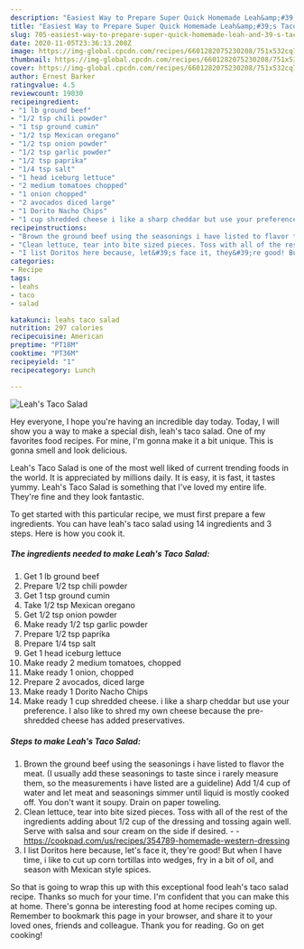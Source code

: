 ```yaml
---
description: "Easiest Way to Prepare Super Quick Homemade Leah&amp;#39;s Taco Salad"
title: "Easiest Way to Prepare Super Quick Homemade Leah&amp;#39;s Taco Salad"
slug: 705-easiest-way-to-prepare-super-quick-homemade-leah-and-39-s-taco-salad
date: 2020-11-05T23:36:13.208Z
image: https://img-global.cpcdn.com/recipes/6601282075230208/751x532cq70/leahs-taco-salad-recipe-main-photo.jpg
thumbnail: https://img-global.cpcdn.com/recipes/6601282075230208/751x532cq70/leahs-taco-salad-recipe-main-photo.jpg
cover: https://img-global.cpcdn.com/recipes/6601282075230208/751x532cq70/leahs-taco-salad-recipe-main-photo.jpg
author: Ernest Barker
ratingvalue: 4.5
reviewcount: 19030
recipeingredient:
- "1 lb ground beef"
- "1/2 tsp chili powder"
- "1 tsp ground cumin"
- "1/2 tsp Mexican oregano"
- "1/2 tsp onion powder"
- "1/2 tsp garlic powder"
- "1/2 tsp paprika"
- "1/4 tsp salt"
- "1 head iceburg lettuce"
- "2 medium tomatoes chopped"
- "1 onion chopped"
- "2 avocados diced large"
- "1 Dorito Nacho Chips"
- "1 cup shredded cheese i like a sharp cheddar but use your preference I also like to shred my own cheese because the preshredded cheese has added preservatives"
recipeinstructions:
- "Brown the ground beef using the seasonings i have listed to flavor the meat. (I usually add these seasonings to taste since i rarely measure them, so the measurements i have listed are a guideline) Add 1/4 cup of water and let meat and seasonings simmer until liquid is mostly cooked off. You don&#39;t want it soupy. Drain on paper toweling."
- "Clean lettuce, tear into bite sized pieces. Toss with all of the rest of the ingredients adding about 1/2 cup of the dressing and tossing again well. Serve with salsa and sour cream on the side if desired.  https://cookpad.com/us/recipes/354789-homemade-western-dressing"
- "I list Doritos here because, let&#39;s face it, they&#39;re good! But when I have time, i like to cut up corn tortillas into wedges, fry in a bit of oil, and season with Mexican style spices."
categories:
- Recipe
tags:
- leahs
- taco
- salad

katakunci: leahs taco salad 
nutrition: 297 calories
recipecuisine: American
preptime: "PT18M"
cooktime: "PT36M"
recipeyield: "1"
recipecategory: Lunch

---
```



![Leah&#39;s Taco Salad](https://img-global.cpcdn.com/recipes/6601282075230208/751x532cq70/leahs-taco-salad-recipe-main-photo.jpg)

Hey everyone, I hope you're having an incredible day today. Today, I will show you a way to make a special dish, leah&#39;s taco salad. One of my favorites food recipes. For mine, I'm gonna make it a bit unique. This is gonna smell and look delicious.

Leah&#39;s Taco Salad is one of the most well liked of current trending foods in the world. It is appreciated by millions daily. It is easy, it is fast, it tastes yummy. Leah&#39;s Taco Salad is something that I've loved my entire life. They're fine and they look fantastic.




To get started with this particular recipe, we must first prepare a few ingredients. You can have leah&#39;s taco salad using 14 ingredients and 3 steps. Here is how you cook it.

<!--inarticleads1-->

##### The ingredients needed to make Leah&#39;s Taco Salad:

1. Get 1 lb ground beef
1. Prepare 1/2 tsp chili powder
1. Get 1 tsp ground cumin
1. Take 1/2 tsp Mexican oregano
1. Get 1/2 tsp onion powder
1. Make ready 1/2 tsp garlic powder
1. Prepare 1/2 tsp paprika
1. Prepare 1/4 tsp salt
1. Get 1 head iceburg lettuce
1. Make ready 2 medium tomatoes, chopped
1. Make ready 1 onion, chopped
1. Prepare 2 avocados, diced large
1. Make ready 1 Dorito Nacho Chips
1. Make ready 1 cup shredded cheese. i like a sharp cheddar but use your preference. I also like to shred my own cheese because the pre-shredded cheese has added preservatives.




<!--inarticleads2-->

##### Steps to make Leah&#39;s Taco Salad:

1. Brown the ground beef using the seasonings i have listed to flavor the meat. (I usually add these seasonings to taste since i rarely measure them, so the measurements i have listed are a guideline) Add 1/4 cup of water and let meat and seasonings simmer until liquid is mostly cooked off. You don&#39;t want it soupy. Drain on paper toweling.
1. Clean lettuce, tear into bite sized pieces. Toss with all of the rest of the ingredients adding about 1/2 cup of the dressing and tossing again well. Serve with salsa and sour cream on the side if desired. -  - https://cookpad.com/us/recipes/354789-homemade-western-dressing
1. I list Doritos here because, let&#39;s face it, they&#39;re good! But when I have time, i like to cut up corn tortillas into wedges, fry in a bit of oil, and season with Mexican style spices.




So that is going to wrap this up with this exceptional food leah&#39;s taco salad recipe. Thanks so much for your time. I'm confident that you can make this at home. There's gonna be interesting food at home recipes coming up. Remember to bookmark this page in your browser, and share it to your loved ones, friends and colleague. Thank you for reading. Go on get cooking!
